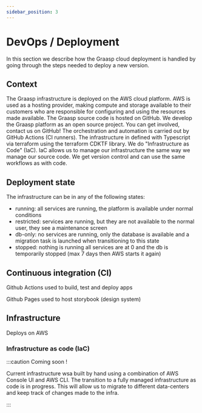 ```yaml
---
sidebar_position: 3
---
```


# DevOps / Deployment

In this section we describe how the Graasp cloud deployment is handled by going through the steps needed to deploy a new version.

## Context

The Graasp infrastructure is deployed on the AWS cloud platform. AWS is used as a hosting provider, making compute and storage available to their customers who are responsible for configuring and using the resources made available.
The Graasp source code is hosted on GitHub. We develop the Graasp platform as an open source project. You can get involved, contact us on GitHub!
The orchestration and automation is carried out by GitHub Actions (CI runners).
The infrastructure in defined with Typescript via terraform using the terraform CDKTF library. We do "Infrastructure as Code" (IaC). IaC allows us to manage our infrastructure the same way we manage our source code. We get version control and can use the same workflows as with code.

## Deployment state

The infrastructure can be in any of the following states:

- running: all services are running, the platform is available under normal conditions
- restricted: services are running, but they are not available to the normal user, they see a maintenance screen
- db-only: no services are running, only the database is available and a migration task is launched when transitioning to this state
- stopped: nothing is running all services are at 0 and the db is temporarily stopped (max 7 days then AWS starts it again)

## Continuous integration (CI)

Github Actions used to build, test and deploy apps

Github Pages used to host storybook (design system)

## Infrastructure

Deploys on AWS

### Infrastructure as code (IaC)

:::caution Coming soon !

Current infrastructure wsa built by hand using a combination of AWS Console UI and AWS CLI.
The transition to a fully managed infrastructure as code is in progress.
This will allow us to migrate to different data-centers and keep track of changes made to the infra.

:::

